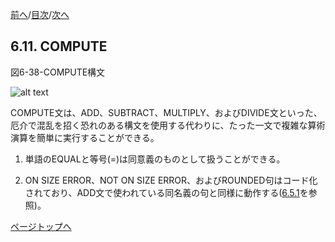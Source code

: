 <!--navi start1-->
[前へ](6-10.md)/[目次](https://momo2584.github.io/opensourcecobol.github.io/markdown/TOC.html)/[次へ](6-12.md)
<!--navi end1-->
## 6.11. COMPUTE

図6-38-COMPUTE構文

![alt text](Image/6-38-Compute.png)

COMPUTE文は、ADD、SUBTRACT、MULTIPLY、およびDIVIDE文といった、厄介で混乱を招く恐れのある構文を使用する代わりに、たった一文で複雑な算術演算を簡単に実行することができる。

1. 単語のEQUALと等号(=)は同意義のものとして扱うことができる。

2. ON SIZE ERROR、NOT ON SIZE ERROR、およびROUNDED句はコード化されており、ADD文で使われている同名義の句と同様に動作する([6.5.1](6-5-1.md)を参照)。

<!--navi start2-->

[ページトップへ](6-11.md)
<!--navi end2-->
